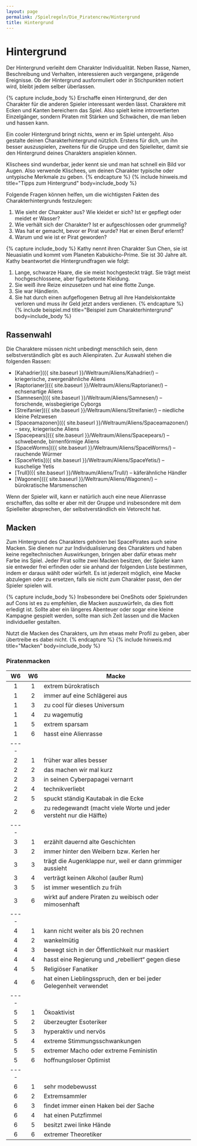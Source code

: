 ```yaml
---
layout: page
permalink: /Spielregeln/Die_Piratencrew/Hintergrund
title: Hintergrund
---
```


# Hintergrund

Der Hintergrund verleiht dem Charakter Individualität. Neben Rasse, Namen, Beschreibung und Verhalten, interessieren auch vergangene, prägende Ereignisse. Ob der Hintergrund ausformuliert oder in Stichpunkten notiert wird, bleibt jedem selber überlassen.

{% capture include_body %}
Erschaffe einen Hintergrund, der den Charakter für die anderen Spieler interessant werden lässt. Charaktere mit Ecken und Kanten bereichern das Spiel. Also spielt keine introvertierten Einzelgänger, sondern Piraten mit Stärken und Schwächen, die man lieben und hassen kann.

Ein cooler Hintergrund bringt nichts, wenn er im Spiel untergeht. Also gestalte deinen Charakterhintergrund nützlich. Erstens für dich, um ihn besser auszuspielen, zweitens für die Gruppe und den Spielleiter, damit sie den Hintergrund deines Charakters anspielen können.

Klischees sind wunderbar, jeder kennt sie und man hat schnell ein Bild vor Augen. Also verwende Klischees, um deinen Charakter typische oder untypische Merkmale zu geben.
{% endcapture %}
{% include hinweis.md title="Tipps zum Hintergrund" body=include_body %}

Folgende Fragen können helfen, um die wichtigsten Fakten des Charakterhintergrunds festzulegen:

1. Wie sieht der Charakter aus? Wie kleidet er sich? Ist er gepflegt oder meidet er Wasser?
2. Wie verhält sich der Charakter? Ist er aufgeschlossen oder grummelig?
3. Was hat er gemacht, bevor er Pirat wurde? Hat er einen Beruf erlernt?
4. Warum und wie ist er Pirat geworden?

{% capture include_body %}
Kathy nennt ihren Charakter Sun Chen, sie ist Neuasiatin und kommt vom Planeten Kabukicho-Prime. Sie ist 30 Jahre alt. Kathy beantwortet die Hintergrundfragen wie folgt:

1. Lange, schwarze Haare, die sie meist hochgesteckt trägt. Sie trägt meist hochgeschlossene, aber figurbetonte Kleidung.
2. Sie weiß ihre Reize einzusetzen und hat eine flotte Zunge.
3. Sie war Händlerin.
4. Sie hat durch einen aufgeflogenen Betrug all ihre Handelskontakte verloren und muss ihr Geld jetzt anders verdienen.
{% endcapture %}
{% include beispiel.md title="Beispiel zum Charakterhintergrund" body=include_body %}

## Rassenwahl

Die Charaktere müssen nicht unbedingt menschlich sein, denn selbstverständlich gibt es auch Alienpiraten. Zur Auswahl stehen die folgenden Rassen:

- [Kahadrier]({{ site.baseurl }}/Weltraum/Aliens/Kahadrier/) – kriegerische, zwergenähnliche Aliens
- [Raptorianer]({{ site.baseurl }}/Weltraum/Aliens/Raptorianer/) – echsenartige Aliens
- [Samnesen]({{ site.baseurl }}/Weltraum/Aliens/Samnesen/) – forschende, wissbegierige Cyborgs
- [Streifanier]({{ site.baseurl }}/Weltraum/Aliens/Streifanier/) – niedliche kleine Pelzwesen
- [Spaceamazonen]({{ site.baseurl }}/Weltraum/Aliens/Spaceamazonen/) – sexy, kriegerische Aliens
- [Spacepears]({{ site.baseurl }}/Weltraum/Aliens/Spacepears/) – schwebende, birnenförmige Aliens
- [SpaceWorms]({{ site.baseurl }}/Weltraum/Aliens/SpaceWorms/) – rauchende Würmer
- [SpaceYetis]({{ site.baseurl }}/Weltraum/Aliens/SpaceYetis/) – kuschelige Yetis
- [Trull]({{ site.baseurl }}/Weltraum/Aliens/Trull/) – käferähnliche Händler
- [Wagonen]({{ site.baseurl }}/Weltraum/Aliens/Wagonen/) – bürokratische Marsmenschen

Wenn der Spieler will, kann er natürlich auch eine neue Alienrasse erschaffen, das sollte er aber mit der Gruppe und insbesondere mit dem Spielleiter absprechen, der selbstverständlich ein Vetorecht hat.

## Macken

Zum Hintergrund des Charakters gehören bei SpacePirates auch seine Macken. Sie dienen nur zur Individualisierung des Charakters und haben keine regeltechnischen Auswirkungen, bringen aber dafür etwas mehr Farbe ins Spiel. Jeder Pirat sollte zwei Macken besitzen, der Spieler kann sie entweder frei erfinden oder sie anhand der folgenden Liste bestimmen, indem er daraus wählt oder würfelt. Es ist jederzeit möglich, eine Macke abzulegen oder zu ersetzen, falls sie nicht zum Charakter passt, den der Spieler spielen will.

{% capture include_body %}
Insbesondere bei OneShots oder Spielrunden auf Cons ist es zu empfehlen, die Macken auszuwürfeln, da dies flott erledigt ist. Sollte aber ein längeres Abenteuer oder sogar eine kleine Kampagne gespielt werden, sollte man sich Zeit lassen und die Macken individueller gestalten.

Nutzt die Macken des Charakters, um ihm etwas mehr Profil zu geben, aber übertreibe es dabei nicht.
{% endcapture %}
{% include hinweis.md title="Macken" body=include_body %}

### Piratenmacken

| W6 | W6 | Macke |
| :--: | :--: | ----- |
| 1 | 1 | extrem bürokratisch |
| 1 | 2 | immer auf eine Schlägerei aus |
| 1 | 3 | zu cool für dieses Universum |
| 1 | 4 | zu wagemutig |
| 1 | 5 | extrem sparsam |
| 1 | 6 | hasst eine Alienrasse |
|----
| 2 | 1 | früher war alles besser |
| 2 | 2 | das machen wir mal kurz |
| 2 | 3 | in seinen Cyberpapagei vernarrt |
| 2 | 4 | technikverliebt |
| 2 | 5 | spuckt ständig Kautabak in die Ecke |
| 2 | 6 | zu redegewandt (macht viele Worte und jeder versteht nur die Hälfte) |
|----
| 3 | 1 | erzählt dauernd alte Geschichten |
| 3 | 2 | immer hinter den Weibern bzw. Kerlen her |
| 3 | 3 | trägt die Augenklappe nur, weil er dann grimmiger aussieht |
| 3 | 4 | verträgt keinen Alkohol (außer Rum) |
| 3 | 5 | ist immer wesentlich zu früh |
| 3 | 6 | wirkt auf andere Piraten zu weibisch oder mimosenhaft |
|----
| 4 | 1 | kann nicht weiter als bis 20 rechnen |
| 4 | 2 | wankelmütig  |
| 4 | 3 | bewegt sich in der Öffentlichkeit nur maskiert |
| 4 | 4 | hasst eine Regierung und „rebelliert“ gegen diese |
| 4 | 5 | Religiöser Fanatiker |
| 4 | 6 | hat einen Lieblingsspruch, den er bei jeder Gelegenheit verwendet |
|----
| 5 | 1 | Ökoaktivist |
| 5 | 2 | überzeugter Esoteriker |
| 5 | 3 | hyperaktiv und nervös |
| 5 | 4 | extreme Stimmungsschwankungen |
| 5 | 5 | extremer Macho oder extreme Feministin |
| 5 | 6 | hoffnungsloser Optimist |
|----
| 6 | 1 | sehr modebewusst |
| 6 | 2 | Extremsammler |
| 6 | 3 | findet immer einen Haken bei der Sache |
| 6 | 4 | hat einen Putzfimmel |
| 6 | 5 | besitzt zwei linke Hände |
| 6 | 6 | extremer Theoretiker |
